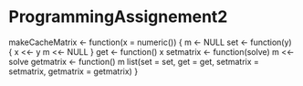 # ProgrammingAssignement2
makeCacheMatrix <- function(x = numeric()) {
        m <- NULL
        set <- function(y) {
                x <<- y
                m <<- NULL
        }
        get <- function() x
        setmatrix <- function(solve) m <<- solve
        getmatrix <- function() m
        list(set = set, get = get,
             setmatrix = setmatrix,
             getmatrix = getmatrix)
}
